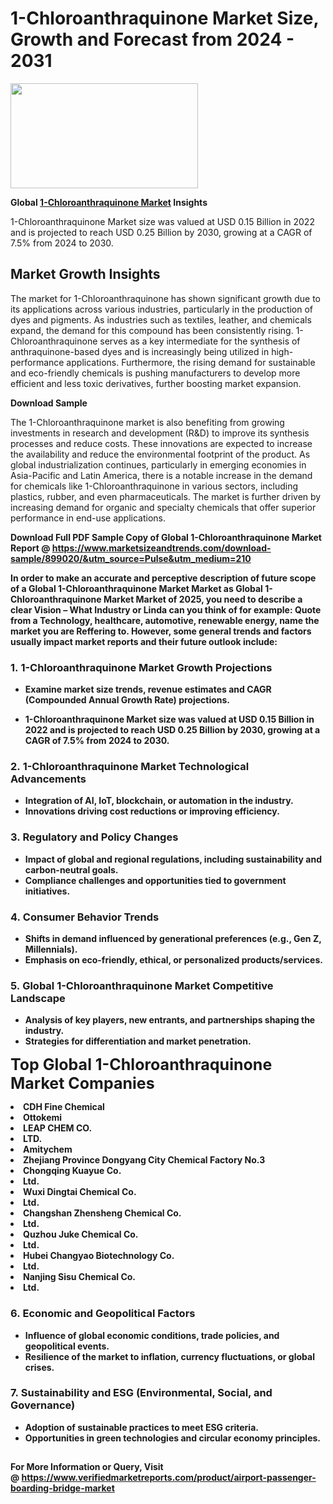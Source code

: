 <H1>1-Chloroanthraquinone Market Size, Growth and Forecast from 2024 - 2031</H1><img class="aligncenter size-medium wp-image-584254" src="https://thirdeyenews.in/wp-content/uploads/2024/09/Global-Market-Research-300x168.jpeg" alt="" width="300" height="168" /><p><strong>Global&nbsp;<a href="https://www.marketsizeandtrends.com/download-sample/899020/&amp;utm_source=Pulse&amp;utm_medium=210">1-Chloroanthraquinone Market</a> Insights</strong></p><p>1-Chloroanthraquinone Market size was valued at USD 0.15 Billion in 2022 and is projected to reach USD 0.25 Billion by 2030, growing at a CAGR of 7.5% from 2024 to 2030.</p><p><h2>Market Growth Insights</h2> <p>The market for 1-Chloroanthraquinone has shown significant growth due to its applications across various industries, particularly in the production of dyes and pigments. As industries such as textiles, leather, and chemicals expand, the demand for this compound has been consistently rising. 1-Chloroanthraquinone serves as a key intermediate for the synthesis of anthraquinone-based dyes and is increasingly being utilized in high-performance applications. Furthermore, the rising demand for sustainable and eco-friendly chemicals is pushing manufacturers to develop more efficient and less toxic derivatives, further boosting market expansion.</p> <p><strong>Download Sample</strong></p> <p>The 1-Chloroanthraquinone market is also benefiting from growing investments in research and development (R&D) to improve its synthesis processes and reduce costs. These innovations are expected to increase the availability and reduce the environmental footprint of the product. As global industrialization continues, particularly in emerging economies in Asia-Pacific and Latin America, there is a notable increase in the demand for chemicals like 1-Chloroanthraquinone in various sectors, including plastics, rubber, and even pharmaceuticals. The market is further driven by increasing demand for organic and specialty chemicals that offer superior performance in end-use applications.</p> <p><strong></p><p><span class=""><strong>Download Full PDF Sample Copy of Global 1-Chloroanthraquinone Market Report</strong> @ <a href="https://www.marketsizeandtrends.com/download-sample/899020/&amp;utm_source=Pulse&amp;utm_medium=210" target="_blank">https://www.marketsizeandtrends.com/download-sample/899020/&amp;utm_source=Pulse&amp;utm_medium=210</a></span></p><p>In order to make an accurate and perceptive description of future scope of a Global&nbsp;1-Chloroanthraquinone Market Market as Global&nbsp;1-Chloroanthraquinone Market Market of 2025, you need to describe a clear Vision &ndash; What Industry or Linda can you think of for example: Quote from a Technology, healthcare, automotive, renewable energy, name the market you are Reffering to. However, some general trends and factors usually impact market reports and their future outlook include:</p><h3>1.&nbsp;<strong>1-Chloroanthraquinone Market Growth Projections</strong></h3><ul><li>Examine market size trends, revenue estimates and CAGR (Compounded Annual Growth Rate) projections.</li><li><p>1-Chloroanthraquinone Market size was valued at USD 0.15 Billion in 2022 and is projected to reach USD 0.25 Billion by 2030, growing at a CAGR of 7.5% from 2024 to 2030.</p></li></ul><h3>2.&nbsp;<strong>1-Chloroanthraquinone Market Technological Advancements</strong></h3><ul><li>Integration of AI, IoT, blockchain, or automation in the industry.</li><li>Innovations driving cost reductions or improving efficiency.</li></ul><h3>3.&nbsp;<strong>Regulatory and Policy Changes</strong></h3><ul><li>Impact of global and regional regulations, including sustainability and carbon-neutral goals.</li><li>Compliance challenges and opportunities tied to government initiatives.</li></ul><h3>4.&nbsp;<strong>Consumer Behavior Trends</strong></h3><ul><li>Shifts in demand influenced by generational preferences (e.g., Gen Z, Millennials).</li><li>Emphasis on eco-friendly, ethical, or personalized products/services.</li></ul><h3>5.&nbsp;<strong>Global 1-Chloroanthraquinone Market Competitive Landscape</strong></h3><ul><li>Analysis of key players, new entrants, and partnerships shaping the industry.</li><li>Strategies for differentiation and market penetration.</li></ul><p data-pm-slice="1 1 []"><span style="color: inherit; font-family: inherit; font-size: 25px;">Top Global 1-Chloroanthraquinone Market Companies</span></p><div class="" data-test-id=""><p><li>CDH Fine Chemical</li><li> Ottokemi</li><li> LEAP CHEM CO.</li><li> LTD.</li><li> Amitychem</li><li> Zhejiang Province Dongyang City Chemical Factory No.3</li><li> Chongqing Kuayue Co.</li><li> Ltd.</li><li> Wuxi Dingtai Chemical Co.</li><li> Ltd.</li><li> Changshan Zhensheng Chemical Co.</li><li> Ltd.</li><li> Quzhou Juke Chemical Co.</li><li> Ltd.</li><li> Hubei Changyao Biotechnology Co.</li><li> Ltd.</li><li> Nanjing Sisu Chemical Co.</li><li> Ltd.</li></p></div><h3>6.&nbsp;<strong>Economic and Geopolitical Factors</strong></h3><ul><li>Influence of global economic conditions, trade policies, and geopolitical events.</li><li>Resilience of the market to inflation, currency fluctuations, or global crises.</li></ul><h3>7.&nbsp;<strong>Sustainability and ESG (Environmental, Social, and Governance)</strong></h3><ul><li>Adoption of sustainable practices to meet ESG criteria.</li><li>Opportunities in green technologies and circular economy principles.</li></ul><h2><strong style="font-size: 14px;">For More Information or Query, Visit @&nbsp;</strong><a style="background-color: #ffffff; font-size: 14px;" href="https://www.marketsizeandtrends.com/report/1-chloroanthraquinone-market/" target="_blank">https://www.verifiedmarketreports.com/product/airport-passenger-boarding-bridge-market</a></h2>
